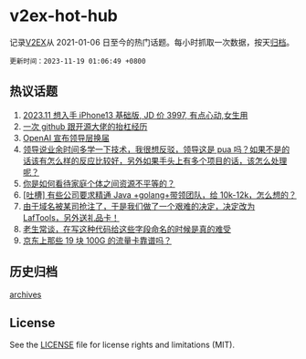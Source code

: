 # v2ex-hot-hub

 记录[V2EX](https://www.v2ex.com/)从 2021-01-06 日至今的热门话题。每小时抓取一次数据，按天[归档](archives)。

`更新时间：2023-11-19 01:06:49 +0800`

## 热议话题

1. [2023.11 想入手 iPhone13 基础版, JD 价 3997, 有点心动,女生用](https://www.v2ex.com/t/992986)
1. [一次 github 跟开源大佬的抬杠经历](https://www.v2ex.com/t/993100)
1. [OpenAI 宣布领导层换届](https://www.v2ex.com/t/992983)
1. [领导说业余时间多学一下技术，我很想反驳，领导这是 pua 吗？如果不是的话该有怎么样的反应比较好，另外如果手头上有多个项目的话，该怎么处理呢？](https://www.v2ex.com/t/993073)
1. [你是如何看待家庭个体之间资源不平等的？](https://www.v2ex.com/t/992972)
1. [[吐槽] 有些公司要求精通 Java +golang+带领团队，给 10k-12k，怎么想的？](https://www.v2ex.com/t/992979)
1. [由于域名被某司抢注了，于是我们做了一个艰难的决定，决定改为 LafTools，另外送礼品卡！](https://www.v2ex.com/t/993044)
1. [老生常谈，在写这种代码给这些字段命名的时候是真的难受](https://www.v2ex.com/t/993051)
1. [京东上那些 19 块 100G 的流量卡靠谱吗？](https://www.v2ex.com/t/992998)

## 历史归档

[archives](archives)

## License

See the [LICENSE](LICENSE) file for license rights and limitations (MIT).
